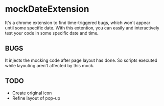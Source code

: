 # mockDateExtension

It's a chrome extension to find time-triggered bugs, which won't appear until some specific date. With this extention, you can easily and interactively test your code in some specific date and time. 

## BUGS
It injects the mocking code after page layout has done. So scripts executed while layouting aren't affected by this mock.

## TODO

- Create original icon
- Refine layout of pop-up

